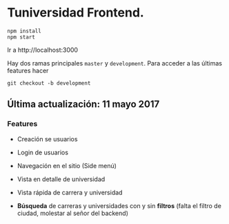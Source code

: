 # Tuniversidad Frontend.

```
npm install
npm start
```
Ir a http://localhost:3000

Hay dos ramas principales ```master``` y ```development```. Para acceder a las últimas features hacer
``` 
git checkout -b development
```

## Última actualización: 11 mayo 2017

### Features

 * Creación se usuarios
  
 * Login de usuarios
  
 * Navegación en el sitio (Side menú)
  
 * Vista en detalle de universidad
  
 * Vista rápida de carrera y universidad
  
 * **Búsqueda** de carreras y universidades con y sin **filtros** (falta el filtro de ciudad, molestar al señor del backend)





